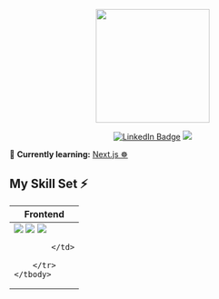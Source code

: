 <p align="center"><img src="https://media.giphy.com/media/M9gbBd9nbDrOTu1Mqx/giphy.gif" width="200"/></p>
<p align="center">
<a href="https://www.linkedin.com/in/ciriero"><img src="https://img.shields.io/badge/LinkedIn-blue?style=for-the-badge&logo=linkedin&logoColor=white" alt="LinkedIn Badge"></a>
     <a href="mailto:chcallec@gmail.com">
        <img src="https://img.shields.io/badge/mail-%23ff4343.svg?&style=for-the-badge&logo=gmail&logoColor=white" />
    </a>
</p>

🧠 **Currently learning:** [Next.js ☸](https://nextjs.org//)

## My Skill Set ⚡️

<table>
    <thead>
        <tr>
            <th>Frontend</th>
        </tr>
    </thead>
    <tbody>
        <tr>
            <td>
               <img src="https://img.shields.io/badge/Sass-CC6699?style=for-the-badge&logo=sass&logoColor=white" />
               <img src="https://img.shields.io/github/stars/styled-components/styled-components.svg?style=social&label=Star&maxAge=3600" />
               <img src="https://img.shields.io/badge/React-20232A?style=for-the-badge&logo=react&logoColor=61DAFB" />

            </td>
          
        </tr>
    </tbody>
</table>
